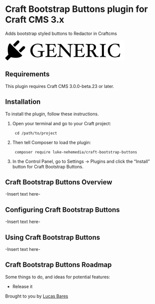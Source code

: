 # Craft Bootstrap Buttons plugin for Craft CMS 3.x

Adds bootstrap styled buttons to Redactor in Craftcms

![Screenshot](resources/img/plugin-logo.png)

## Requirements

This plugin requires Craft CMS 3.0.0-beta.23 or later.

## Installation

To install the plugin, follow these instructions.

1. Open your terminal and go to your Craft project:

        cd /path/to/project

2. Then tell Composer to load the plugin:

        composer require luke-nehemedia/craft-bootstrap-buttons

3. In the Control Panel, go to Settings → Plugins and click the “Install” button for Craft Bootstrap Buttons.

## Craft Bootstrap Buttons Overview

-Insert text here-

## Configuring Craft Bootstrap Buttons

-Insert text here-

## Using Craft Bootstrap Buttons

-Insert text here-

## Craft Bootstrap Buttons Roadmap

Some things to do, and ideas for potential features:

* Release it

Brought to you by [Lucas Bares](http://luke.nehemedia.de)
